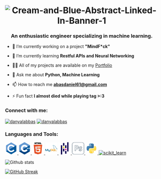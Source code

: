 <h1 align="center" <a href="https://ibb.co/YX0nH4h"><img src="https://i.postimg.cc/q7xK5TSF/Cream-and-Blue-Abstract-Linked-In-Banner-1.png" alt="Cream-and-Blue-Abstract-Linked-In-Banner-1" border="0" width="800" height="200"  /></a> </h1>

<h3 align="center">An enthusiastic engineer specializing in machine learning.</h3>


- 🔭 I’m currently working on a project **"MindF*ck"**

- 🌱 I’m currently learning **Restful APIs and Neural Networking**

- 👨‍💻 All of my projects are available on my [Portfolio](https://danyalabbas.github.io/)

- 💬 Ask me about **Python, Machine Learning**

- 📫 How to reach me **abasdaniel61@gmail.com**

- ⚡ Fun fact **I almost died while playing tag >:3**

<h3 align="left">Connect with me:</h3>
<p align="left">
<a href="https://linkedin.com/in/danyalabbas" target="blank"><img align="center" src="https://raw.githubusercontent.com/rahuldkjain/github-profile-readme-generator/master/src/images/icons/Social/linked-in-alt.svg" alt="danyalabbas" height="30" width="40" /></a>
<a href="https://www.leetcode.com/danyalabbas" target="blank"><img align="center" src="https://raw.githubusercontent.com/rahuldkjain/github-profile-readme-generator/master/src/images/icons/Social/leet-code.svg" alt="danyalabbas" height="30" width="40" /></a>
</p>

<h3 align="left">Languages and Tools:</h3>
<p align="left"> <a href="https://www.cprogramming.com/" target="_blank" rel="noreferrer"> <img src="https://raw.githubusercontent.com/devicons/devicon/master/icons/c/c-original.svg" alt="c" width="40" height="40"/> </a> <a href="https://www.w3schools.com/cpp/" target="_blank" rel="noreferrer"> <img src="https://raw.githubusercontent.com/devicons/devicon/master/icons/cplusplus/cplusplus-original.svg" alt="cplusplus" width="40" height="40"/> </a> <a href="https://www.w3.org/html/" target="_blank" rel="noreferrer"> <img src="https://raw.githubusercontent.com/devicons/devicon/master/icons/html5/html5-original-wordmark.svg" alt="html5" width="40" height="40"/> </a> <a href="https://www.mysql.com/" target="_blank" rel="noreferrer"> <img src="https://raw.githubusercontent.com/devicons/devicon/master/icons/mysql/mysql-original-wordmark.svg" alt="mysql" width="40" height="40"/> </a> <a href="https://pandas.pydata.org/" target="_blank" rel="noreferrer"> <img src="https://raw.githubusercontent.com/devicons/devicon/2ae2a900d2f041da66e950e4d48052658d850630/icons/pandas/pandas-original.svg" alt="pandas" width="40" height="40"/> </a> <a href="https://www.photoshop.com/en" target="_blank" rel="noreferrer"> <img src="https://raw.githubusercontent.com/devicons/devicon/master/icons/photoshop/photoshop-line.svg" alt="photoshop" width="40" height="40"/> </a> <a href="https://www.python.org" target="_blank" rel="noreferrer"> <img src="https://raw.githubusercontent.com/devicons/devicon/master/icons/python/python-original.svg" alt="python" width="40" height="40"/> </a> <a href="https://scikit-learn.org/" target="_blank" rel="noreferrer"> <img src="https://upload.wikimedia.org/wikipedia/commons/0/05/Scikit_learn_logo_small.svg" alt="scikit_learn" width="40" height="40"/> </a> </p>

![Github stats](https://github-readme-stats.vercel.app/api/top-langs/?username=DanyalAbbas&show_icons=true&theme=radical&layout=compact)

[![GitHub Streak](https://streak-stats.demolab.com?user=DanyalAbbas&theme=radical)](https://git.io/streak-stats)
